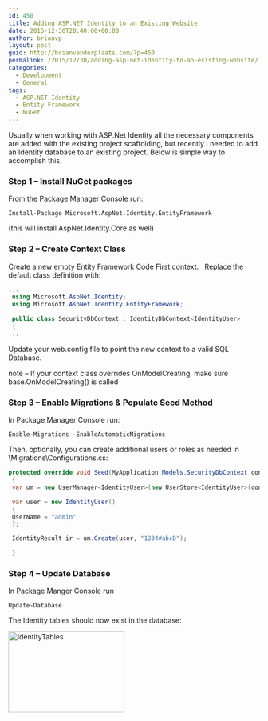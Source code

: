```yaml
---
id: 450
title: Adding ASP.NET Identity to an Existing Website
date: 2015-12-30T20:40:00+00:00
author: brianvp
layout: post
guid: http://brianvanderplaats.com/?p=450
permalink: /2015/12/30/adding-asp-net-identity-to-an-existing-website/
categories:
  - Development
  - General
tags:
  - ASP.NET Identity
  - Entity Framework
  - NuGet
---
```

Usually when working with ASP.Net Identity all the necessary components are added with the existing project scaffolding, but recently I needed to add an Identity database to an existing project. Below is simple way to accomplish this.

### Step 1 &#8211; Install NuGet packages

From the Package Manager Console run:

```
Install-Package Microsoft.AspNet.Identity.EntityFramework
```

(this will install AspNet.Identity.Core as well)

### Step 2 &#8211; Create Context Class

Create a new empty Entity Framework Code First context.   Replace the default class definition with:

```csharp
...
 using Microsoft.AspNet.Identity;
 using Microsoft.AspNet.Identity.EntityFramework;

 public class SecurityDbContext : IdentityDbContext<IdentityUser>
 {
...
```

Update your web.config file to point the new context to a valid SQL Database.

note &#8211; If your context class overrides OnModelCreating, make sure base.OnModelCreating() is called

### Step 3 &#8211; Enable Migrations & Populate Seed Method

In Package Manager Console run:

```
Enable-Migrations -EnableAutomaticMigrations
```

Then, optionally, you can create additional users or roles as needed in \Migrations\Configurations.cs:

```csharp
protected override void Seed(MyApplication.Models.SecurityDbContext context)
 {
 var um = new UserManager<IdentityUser>(new UserStore<IdentityUser>(context));

 var user = new IdentityUser()
 {
 UserName = "admin"
 };

 IdentityResult ir = um.Create(user, "1234#abcD");

 }

```

### Step 4 &#8211; Update Database

In Package Manger Console run

```
Update-Database
```

The Identity tables should now exist in the database:

[<img class="alignnone size-full wp-image-451" src="http://brianvanderplaats.com/wp-content/uploads/2015/12/IdentityTables.png" alt="IdentityTables" width="233" height="162" />](http://brianvanderplaats.com/wp-content/uploads/2015/12/IdentityTables.png)

&nbsp;

&nbsp;